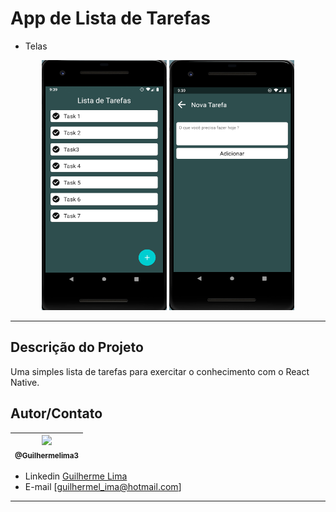 
# App de Lista de Tarefas
 - Telas
<p align="center">
  <img src="./src/pictures/Exemplo1.png" width="200" height="400" />
  <img src="./src/pictures/Exemplo2.png" width="200" height="400" />
</p>

---

## Descrição do Projeto  

Uma simples lista de tarefas para exercitar o conhecimento com o React Native. 

## Autor/Contato

| [<img src="https://avatars1.githubusercontent.com/u/62215470?s=460&u=c6dc439e77463ced6dd781733712708b5fbdde65&v=4" width=115><br><sub>@Guilhermelima3</sub>](https://github.com/Guilhermelima3) |
| :---: |



- Linkedin  [Guilherme Lima](https://www.linkedin.com/in/guilherme-lima-marinho-242635196)
- E-mail [guilhermel_ima@hotmail.com]
---
